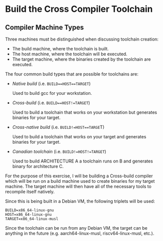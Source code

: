 # Build the Cross Compiler Toolchain

## Compiler Machine Types

Three machines must be distinguished when discussing toolchain creation:

 - The build machine, where the toolchain is built.
 - The host machine, where the toolchain will be executed.
 - The target machine, where the binaries created by the toolchain are executed.

The four common build types that are possible for toolchains are:

 - *Native build* (i.e. `BUILD==HOST==TARGET`)

   Used to build gcc for your workstation.

 - *Cross-build* (i.e. `BUILD==HOST!=TARGET`)

   Used to build a toolchain that works on your workstation but generates binaries for your target.

 - *Cross-native build* (i.e. `BUILD!=HOST==TARGE`T)

   Used to build a toolchain that works on your target and generates binaries for your target.

 - *Canadian toolchain* (i.e. `BUILD!=HOST!=TARGET`)
 
   Used to build ARCHITECTURE A a toolchain runs on B and generates binary for architecture C.

For the purpose of this exercise, I will be building a Cross-build compiler which will be run on a build machine used to create binaries for my target machine. The target machine will then have all of the necessary tools to recompile itself natively.

Since this is being built in a Debian VM, the following triplets will be used:

```
BUILD=x86_64-linux-gnu
HOST=x86_64-linux-gnu
TARGET=x86_64-linux-musl
```

Since the toolchain can be run from any Debian VM, the target can be anything in the future (e.g. aarch64-linux-musl, riscv64-linux-musl, etc.).


